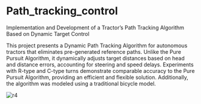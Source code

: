 # Path_tracking_control

Implementation and Development of a Tractor’s Path Tracking Algorithm Based on Dynamic Target Control

This project presents a Dynamic Path Tracking Algorithm for autonomous tractors that eliminates pre-generated reference paths. Unlike the Pure Pursuit Algorithm, it dynamically adjusts target distances based on head and distance errors, accounting for steering and speed delays. Experiments with R-type and C-type turns demonstrate comparable accuracy to the Pure Pursuit Algorithm, providing an efficient and flexible solution. Additionally, the algorithm was modeled using a traditional bicycle model.

![r4](https://github.com/user-attachments/assets/e76222a2-7505-462c-92cb-cf2cccf3f3be)

